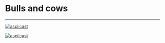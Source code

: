 # Bulls and cows
---

[![asciicast](https://asciinema.org/a/658381.svg)](https://asciinema.org/a/658381)

[![asciicast](https://asciinema.org/a/658382.svg)](https://asciinema.org/a/658382)